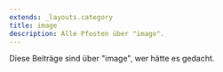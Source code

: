 ```yaml
---
extends: _layouts.category
title: image
description: Alle Pfosten über "image".
---
```

          
Diese Beiträge sind über "image", wer hätte es gedacht.
          